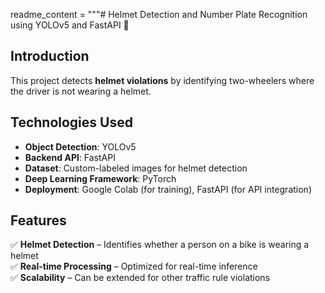readme_content = """# Helmet Detection and Number Plate Recognition using YOLOv5 and FastAPI 🚀  

## Introduction  
This project detects **helmet violations** by identifying two-wheelers where the driver is not wearing a helmet.   

## Technologies Used  
- **Object Detection**: YOLOv5  
- **Backend API**: FastAPI  
- **Dataset**: Custom-labeled images for helmet detection  
- **Deep Learning Framework**: PyTorch  
- **Deployment**: Google Colab (for training), FastAPI (for API integration)  

## Features  
✅ **Helmet Detection** – Identifies whether a person on a bike is wearing a helmet  
✅ **Real-time Processing** – Optimized for real-time inference  
✅ **Scalability** – Can be extended for other traffic rule violations  

